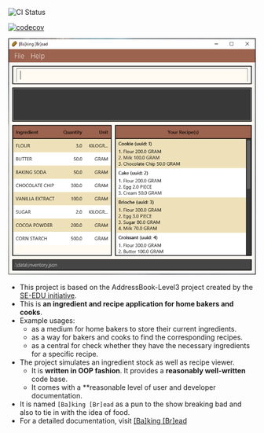 ![CI Status](https://github.com/AY2324S1-CS2103T-F10-3/tp/actions/workflows/gradle.yml/badge.svg)

[![codecov](https://codecov.io/gh/AY2324S1-CS2103T-F10-3/tp/graph/badge.svg?token=VOTP39W8U3)](https://codecov.io/gh/AY2324S1-CS2103T-F10-3/tp)

![Ui](docs/images/Ui.png)


* This project is based on the AddressBook-Level3 project created by the [SE-EDU initiative](https://se-education.org).
* This is **an ingredient and recipe application for home bakers and cooks**.<br>
* Example usages:
  * as a medium for home bakers to store their current ingredients.
  * as a way for bakers and cooks to find the corresponding recipes.
  * as a central for check whether they have the necessary ingredients for a specific recipe.
* The project simulates an ingredient stock as well as recipe viewer.
  * It is **written in OOP fashion**. It provides a **reasonably well-written** code base.
  * It comes with a **reasonable level of user and developer documentation.
* It is named `[Ba]king [Br]ead` as a pun to the show breaking bad and also to tie in with the idea of food.
* For a detailed documentation, visit [[Ba]king [Br]ead](https://ay2324s1-cs2103t-f10-3.github.io/tp/)
